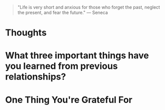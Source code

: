 
> \"Life is very short and anxious for those who forget the past, neglect the present, and fear the future.\" — Seneca

# Thoughts

# What three important things have you learned from previous relationships?

# One Thing You're Grateful For


